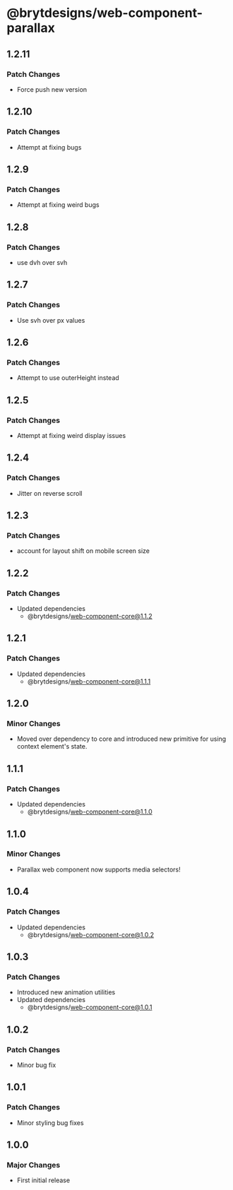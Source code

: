 # @brytdesigns/web-component-parallax

## 1.2.11

### Patch Changes

- Force push new version

## 1.2.10

### Patch Changes

- Attempt at fixing bugs

## 1.2.9

### Patch Changes

- Attempt at fixing weird bugs

## 1.2.8

### Patch Changes

- use dvh over svh

## 1.2.7

### Patch Changes

- Use svh over px values

## 1.2.6

### Patch Changes

- Attempt to use outerHeight instead

## 1.2.5

### Patch Changes

- Attempt at fixing weird display issues

## 1.2.4

### Patch Changes

- Jitter on reverse scroll

## 1.2.3

### Patch Changes

- account for layout shift on mobile screen size

## 1.2.2

### Patch Changes

- Updated dependencies
  - @brytdesigns/web-component-core@1.1.2

## 1.2.1

### Patch Changes

- Updated dependencies
  - @brytdesigns/web-component-core@1.1.1

## 1.2.0

### Minor Changes

- Moved over dependency to core and introduced new primitive for using context element's state.

## 1.1.1

### Patch Changes

- Updated dependencies
  - @brytdesigns/web-component-core@1.1.0

## 1.1.0

### Minor Changes

- Parallax web component now supports media selectors!

## 1.0.4

### Patch Changes

- Updated dependencies
  - @brytdesigns/web-component-core@1.0.2

## 1.0.3

### Patch Changes

- Introduced new animation utilities
- Updated dependencies
  - @brytdesigns/web-component-core@1.0.1

## 1.0.2

### Patch Changes

- Minor bug fix

## 1.0.1

### Patch Changes

- Minor styling bug fixes

## 1.0.0

### Major Changes

- First initial release
